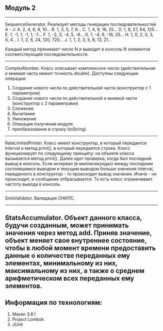 Модуль 2
---
---
SequenceGenerator.
Реализует методы генерации последовательностей A - J:
A. 2, 4, 6, 8, 10...
B. 1, 3, 5, 7, 9...
C. 1, 4, 9, 16, 25...
D. 1, 8, 27, 64, 125...
E. 1, -1, 1, -1, 1, -1...
F. 1, -2, 3, -4, 5, -6...
G. 1, -4, 9, -16, 25...
H. 1, 0, 2, 0, 3, 0, 4...
I. 1, 2, 6, 24, 120, 720...
J. 1, 1, 2, 3, 5, 8, 13, 21...

Каждый метод принимает число N и выводит в консоль N элементов соответствующей последовательности.

---
ComplexNumber.
Класс описывает комплексное число (действительная и мнимая часть имеют точность double).
Доступны следующие операции:
1. Создание нового числа по действительной части (конструктор с 1
   параметром)
2. Создание нового числа по действительной и мнимой части (конструктор
   с 2 параметрами)
3. Сложение
4. Вычитание
5. Умножение
6. Операция получения модуля
7. преобразование в строку (toString)

---
RateLimitedPrinter.
Класс имеет конструктор, в который передается interval и метод print(), в который передается строка.
Класс функционирует по следующему принципу: на объекте класса вызывается метод print().
Далее идет проверка, когда был последний вывод в консоль. Если интервал (в миллисекундах)
между последним состоявшимся выводом и текущим выводом больше значения
interval, переданного в конструктор - то происходит вывод значения. Иначе - не
происходит, и сообщение отбрасывается. То есть класс ограничивает частоту вывода в
консоль.

---
SnilsValidator.
Валидация СНИЛС.

---
StatsAccumulator.
Объект данного класса, будучи созданным, может принимать значения через метод add.
Приняв значение, объект меняет свое внутреннее состояние, чтобы в любой момент времени предоставить данные о количестве переданных ему элементах,
минимальному из них, максимальному из них, а также о среднем арифметическом всех переданных ему элементов.
---

Информация по технологиям:
---
1. Maven 3.8.1
2. Project Lombok
3. JUnit